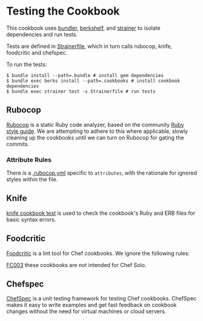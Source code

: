 # Testing the Cookbook #

This cookbook uses [bundler](http://gembundler.com/), [berkshelf](http://berkshelf.com/), and [strainer](https://github.com/customink/strainer) to isolate dependencies and run tests.

Tests are defined in [Strainerfile](Strainerfile), which in turn calls rubocop, knife, foodcritic and chefspec.

To run the tests:

    $ bundle install --path=.bundle # install gem dependencies
    $ bundle exec berks install --path=.cookbooks # install cookbook dependencies
    $ bundle exec strainer test -s Strainerfile # run tests

## Rubocop  ##

[Rubocop](https://github.com/bbatsov/rubocop) is a static Ruby code analyzer, based on the community [Ruby style guide](https://github.com/bbatsov/ruby-style-guide). We are attempting to adhere to this where applicable, slowly cleaning up the cookbooks until we can turn on Rubocop for gating the commits.

### Attribute Rules ###

There is a [.rubocop.yml](attributes/.rubocop.yml) specific to `attributes`, with the rationale for ignored styles within the file.

## Knife ##

[knife cookbook test](http://docs.opscode.com/chef/knife.html#test) is used to check the cookbook's Ruby and ERB files for basic syntax errors.

## Foodcritic ##

[Foodcritic](http://acrmp.github.io/foodcritic/) is a lint tool for Chef cookbooks. We ignore the following rules:

[FC003](http://acrmp.github.io/foodcritic/#FC003) these cookbooks are not intended for Chef Solo.

## Chefspec

[ChefSpec](http://code.sethvargo.com/chefspec/) is a unit testing framework for testing Chef cookbooks. ChefSpec makes it easy to write examples and get fast feedback on cookbook changes without the need for virtual machines or cloud servers.
